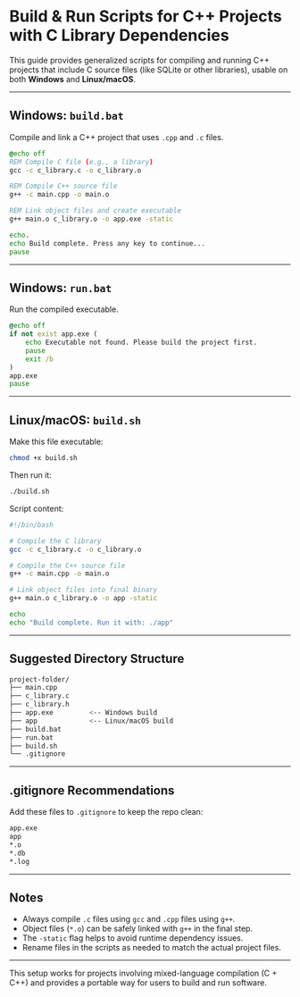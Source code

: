 # Build & Run Scripts for C++ Projects with C Library Dependencies

This guide provides generalized scripts for compiling and running C++ projects that include C source files (like SQLite or other libraries), usable on both **Windows** and **Linux/macOS**.

---

## Windows: `build.bat`

Compile and link a C++ project that uses `.cpp` and `.c` files.

```bat
@echo off
REM Compile C file (e.g., a library)
gcc -c c_library.c -o c_library.o

REM Compile C++ source file
g++ -c main.cpp -o main.o

REM Link object files and create executable
g++ main.o c_library.o -o app.exe -static

echo.
echo Build complete. Press any key to continue...
pause
```

---

## Windows: `run.bat`

Run the compiled executable.

```bat
@echo off
if not exist app.exe (
    echo Executable not found. Please build the project first.
    pause
    exit /b
)
app.exe
pause
```

---

## Linux/macOS: `build.sh`

Make this file executable:

```bash
chmod +x build.sh
```

Then run it:

```bash
./build.sh
```

Script content:

```bash
#!/bin/bash

# Compile the C library
gcc -c c_library.c -o c_library.o

# Compile the C++ source file
g++ -c main.cpp -o main.o

# Link object files into final binary
g++ main.o c_library.o -o app -static

echo
echo "Build complete. Run it with: ./app"
```

---

## Suggested Directory Structure

```bash
project-folder/
├── main.cpp
├── c_library.c
├── c_library.h
├── app.exe         <-- Windows build
├── app             <-- Linux/macOS build
├── build.bat
├── run.bat
├── build.sh
└── .gitignore
```

---

## .gitignore Recommendations

Add these files to `.gitignore` to keep the repo clean:

```bash
app.exe
app
*.o
*.db
*.log
```

---

## Notes

- Always compile `.c` files using `gcc` and `.cpp` files using `g++`.
- Object files (`*.o`) can be safely linked with `g++` in the final step.
- The `-static` flag helps to avoid runtime dependency issues.
- Rename files in the scripts as needed to match the actual project files.

---

This setup works for projects involving mixed-language compilation (C + C++) and provides a portable way for users to build and run software.

